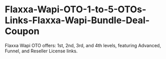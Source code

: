 # Flaxxa-Wapi-OTO-1-to-5-OTOs-Links-Flaxxa-Wapi-Bundle-Deal-Coupon
Flaxxa Wapi OTO offers: 1st, 2nd, 3rd, and 4th levels, featuring Advanced, Funnel, and Reseller License links.
